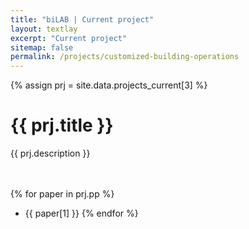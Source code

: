 ```yaml
---
title: "biLAB | Current project"
layout: textlay
excerpt: "Current project"
sitemap: false
permalink: /projects/customized-building-operations
---
```


{% assign prj = site.data.projects_current[3] %}
# {{ prj.title }}
{{ prj.description }}  
<br><br>

{% for paper in prj.pp %}
* {{ paper[1] }}
{% endfor %}